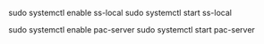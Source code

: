 sudo systemctl enable ss-local
sudo systemctl start ss-local

sudo systemctl enable pac-server
sudo systemctl start pac-server
